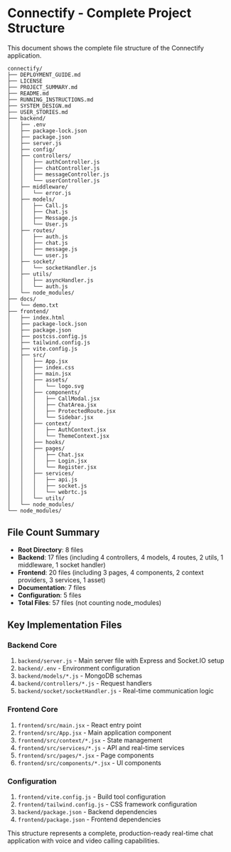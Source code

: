 # Connectify - Complete Project Structure

This document shows the complete file structure of the Connectify application.

```
connectify/
├── DEPLOYMENT_GUIDE.md
├── LICENSE
├── PROJECT_SUMMARY.md
├── README.md
├── RUNNING_INSTRUCTIONS.md
├── SYSTEM_DESIGN.md
├── USER_STORIES.md
├── backend/
│   ├── .env
│   ├── package-lock.json
│   ├── package.json
│   ├── server.js
│   ├── config/
│   ├── controllers/
│   │   ├── authController.js
│   │   ├── chatController.js
│   │   ├── messageController.js
│   │   └── userController.js
│   ├── middleware/
│   │   └── error.js
│   ├── models/
│   │   ├── Call.js
│   │   ├── Chat.js
│   │   ├── Message.js
│   │   └── User.js
│   ├── routes/
│   │   ├── auth.js
│   │   ├── chat.js
│   │   ├── message.js
│   │   └── user.js
│   ├── socket/
│   │   └── socketHandler.js
│   ├── utils/
│   │   ├── asyncHandler.js
│   │   └── auth.js
│   └── node_modules/
├── docs/
│   └── demo.txt
├── frontend/
│   ├── index.html
│   ├── package-lock.json
│   ├── package.json
│   ├── postcss.config.js
│   ├── tailwind.config.js
│   ├── vite.config.js
│   ├── src/
│   │   ├── App.jsx
│   │   ├── index.css
│   │   ├── main.jsx
│   │   ├── assets/
│   │   │   └── logo.svg
│   │   ├── components/
│   │   │   ├── CallModal.jsx
│   │   │   ├── ChatArea.jsx
│   │   │   ├── ProtectedRoute.jsx
│   │   │   └── Sidebar.jsx
│   │   ├── context/
│   │   │   ├── AuthContext.jsx
│   │   │   └── ThemeContext.jsx
│   │   ├── hooks/
│   │   ├── pages/
│   │   │   ├── Chat.jsx
│   │   │   ├── Login.jsx
│   │   │   └── Register.jsx
│   │   ├── services/
│   │   │   ├── api.js
│   │   │   ├── socket.js
│   │   │   └── webrtc.js
│   │   └── utils/
│   └── node_modules/
└── node_modules/
```

## File Count Summary

- **Root Directory**: 8 files
- **Backend**: 17 files (including 4 controllers, 4 models, 4 routes, 2 utils, 1 middleware, 1 socket handler)
- **Frontend**: 20 files (including 3 pages, 4 components, 2 context providers, 3 services, 1 asset)
- **Documentation**: 7 files
- **Configuration**: 5 files
- **Total Files**: 57 files (not counting node_modules)

## Key Implementation Files

### Backend Core
1. `backend/server.js` - Main server file with Express and Socket.IO setup
2. `backend/.env` - Environment configuration
3. `backend/models/*.js` - MongoDB schemas
4. `backend/controllers/*.js` - Request handlers
5. `backend/socket/socketHandler.js` - Real-time communication logic

### Frontend Core
1. `frontend/src/main.jsx` - React entry point
2. `frontend/src/App.jsx` - Main application component
3. `frontend/src/context/*.jsx` - State management
4. `frontend/src/services/*.js` - API and real-time services
5. `frontend/src/pages/*.jsx` - Page components
6. `frontend/src/components/*.jsx` - UI components

### Configuration
1. `frontend/vite.config.js` - Build tool configuration
2. `frontend/tailwind.config.js` - CSS framework configuration
3. `backend/package.json` - Backend dependencies
4. `frontend/package.json` - Frontend dependencies

This structure represents a complete, production-ready real-time chat application with voice and video calling capabilities.
